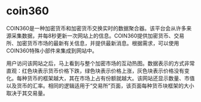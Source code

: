 # 

# coin360

COIN360是一种加密货币和加密货币交换实时的数据聚合器。该平台会从许多来源采集数据，并每8秒更新一次网站上的信息。COIN360提供加密货币、交易所、加密货币市场的最新有关信息，并提供最新消息。根据需求，可以使用COIN360特殊小部件来集成到网站中。

用户访问该网站之后，马上看到与整个加密市场的互动热图。数据表示的方式非常直观：红色块表示货币价格下跌，绿色块表示价格上涨，灰色块表示价格没有变化。每种货币的框架越大，其在市场上占有份额就越大。该网站还显示数量、市值以及货币的汇率。相同的逻辑适用于“交易所”页面，该页面每种货币块框架的大小取决于其交易量。

